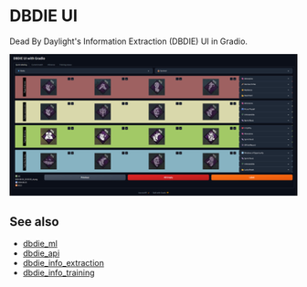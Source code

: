 # DBDIE UI

Dead By Daylight's Information Extraction (DBDIE) UI in Gradio.

<img src="docs/dbdie_ui.png"></img>

## See also

- [dbdie_ml](https://github.com/trOOnies/dbdie_ml)
- [dbdie_api](https://github.com/trOOnies/dbdie_api)
- [dbdie_info_extraction](https://github.com/trOOnies/dbd_info_extraction)
- [dbdie_info_training](https://github.com/trOOnies/dbd_info_training)
